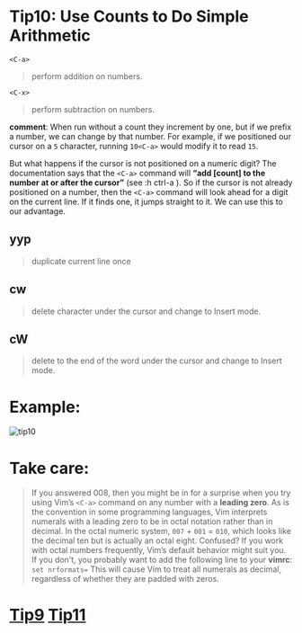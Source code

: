# Tip10: Use Counts to Do Simple Arithmetic


`<C-a>`
>perform addition on numbers.

`<C-x>`
>perform subtraction on numbers.


**comment**: When run without a count they increment by one, but if we prefix a number, we can change by that number. For example, if we positioned our cursor on a `5` character, running `10<C-a>` would modify it to read `15`.


But what happens if the cursor is not positioned on a numeric digit? The documentation says that the `<C-a>` command will **“add [count] to the number at or after the cursor”** (see :h ctrl-a ). So if the cursor is not already positioned on a number, then the `<C-a>` command will look ahead for a digit on the current line. If it finds one, it jumps straight to it. We can use this to our advantage.

## yyp
>duplicate current line once

## cw
>delete character under the cursor and change to Insert mode.

## cW
>delete to the end of the word under the cursor and change to Insert mode.

# Example:
![tip10](images/tip10.png)
# Take care:
>If you answered 008, then you might be in for a surprise when you try using Vim’s `<C-a>` command on any number with a ****leading zero****. As is the convention in some programming languages, Vim interprets numerals with a leading zero to be in octal notation rather than in decimal. In the octal numeric system, `007` + `001` = `010`, which looks like the decimal ten but is actually an octal eight. Confused? If you work with octal numbers frequently, Vim’s default behavior might suit you. If you don’t, you probably want to add the following line to your **vimrc**:
`set nrformats=`
This will cause Vim to treat all numerals as decimal, regardless of whether they are padded with zeros.

# [Tip9](tip9.md) [Tip11](tip11.md)
